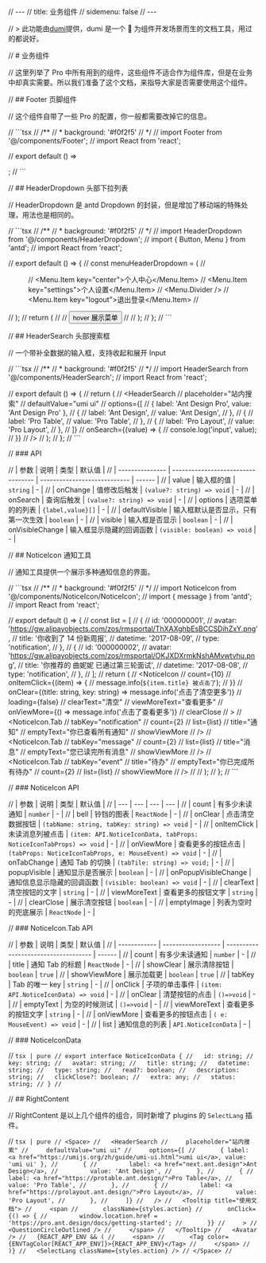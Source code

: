 ﻿// ---
// title: 业务组件
// sidemenu: false
// ---

// > 此功能由[dumi](https://d.umijs.org/zh-CN/guide/advanced#umi-%E9%A1%B9%E7%9B%AE%E9%9B%86%E6%88%90%E6%A8%A1%E5%BC%8F)提供，dumi 是一个 📖 为组件开发场景而生的文档工具，用过的都说好。

// # 业务组件

// 这里列举了 Pro 中所有用到的组件，这些组件不适合作为组件库，但是在业务中却真实需要。所以我们准备了这个文档，来指导大家是否需要使用这个组件。

// ## Footer 页脚组件

// 这个组件自带了一些 Pro 的配置，你一般都需要改掉它的信息。

// ```tsx
// /**
//  * background: '#f0f2f5'
//  */
// import Footer from '@/components/Footer';
// import React from 'react';

// export default () => <Footer />;
// ```

// ## HeaderDropdown 头部下拉列表

// HeaderDropdown 是 antd Dropdown 的封装，但是增加了移动端的特殊处理，用法也是相同的。

// ```tsx
// /**
//  * background: '#f0f2f5'
//  */
// import HeaderDropdown from '@/components/HeaderDropdown';
// import { Button, Menu } from 'antd';
// import React from 'react';

// export default () => {
//   const menuHeaderDropdown = (
//     <Menu selectedKeys={[]}>
//       <Menu.Item key="center">个人中心</Menu.Item>
//       <Menu.Item key="settings">个人设置</Menu.Item>
//       <Menu.Divider />
//       <Menu.Item key="logout">退出登录</Menu.Item>
//     </Menu>
//   );
//   return (
//     <HeaderDropdown overlay={menuHeaderDropdown}>
//       <Button>hover 展示菜单</Button>
//     </HeaderDropdown>
//   );
// };
// ```

// ## HeaderSearch 头部搜索框

// 一个带补全数据的输入框，支持收起和展开 Input

// ```tsx
// /**
//  * background: '#f0f2f5'
//  */
// import HeaderSearch from '@/components/HeaderSearch';
// import React from 'react';

// export default () => {
//   return (
//     <HeaderSearch
//       placeholder="站内搜索"
//       defaultValue="umi ui"
//       options={[
//         { label: 'Ant Design Pro', value: 'Ant Design Pro' },
//         {
//           label: 'Ant Design',
//           value: 'Ant Design',
//         },
//         {
//           label: 'Pro Table',
//           value: 'Pro Table',
//         },
//         {
//           label: 'Pro Layout',
//           value: 'Pro Layout',
//         },
//       ]}
//       onSearch={(value) => {
//         console.log('input', value);
//       }}
//     />
//   );
// };
// ```

// ### API

// | 参数            | 说明                               | 类型                         | 默认值 |
// | --------------- | ---------------------------------- | ---------------------------- | ------ |
// | value           | 输入框的值                         | `string`                     | -      |
// | onChange        | 值修改后触发                       | `(value?: string) => void`   | -      |
// | onSearch        | 查询后触发                         | `(value?: string) => void`   | -      |
// | options         | 选项菜单的的列表                   | `{label,value}[]`            | -      |
// | defaultVisible  | 输入框默认是否显示，只有第一次生效 | `boolean`                    | -      |
// | visible         | 输入框是否显示                     | `boolean`                    | -      |
// | onVisibleChange | 输入框显示隐藏的回调函数           | `(visible: boolean) => void` | -      |

// ## NoticeIcon 通知工具

// 通知工具提供一个展示多种通知信息的界面。

// ```tsx
// /**
//  * background: '#f0f2f5'
//  */
// import NoticeIcon from '@/components/NoticeIcon/NoticeIcon';
// import { message } from 'antd';
// import React from 'react';

// export default () => {
//   const list = [
//     {
//       id: '000000001',
//       avatar: 'https://gw.alipayobjects.com/zos/rmsportal/ThXAXghbEsBCCSDihZxY.png',
//       title: '你收到了 14 份新周报',
//       datetime: '2017-08-09',
//       type: 'notification',
//     },
//     {
//       id: '000000002',
//       avatar: 'https://gw.alipayobjects.com/zos/rmsportal/OKJXDXrmkNshAMvwtvhu.png',
//       title: '你推荐的 曲妮妮 已通过第三轮面试',
//       datetime: '2017-08-08',
//       type: 'notification',
//     },
//   ];
//   return (
//     <NoticeIcon
//       count={10}
//       onItemClick={(item) => {
//         message.info(`${item.title} 被点击了`);
//       }}
//       onClear={(title: string, key: string) => message.info('点击了清空更多')}
//       loading={false}
//       clearText="清空"
//       viewMoreText="查看更多"
//       onViewMore={() => message.info('点击了查看更多')}
//       clearClose
//     >
//       <NoticeIcon.Tab
//         tabKey="notification"
//         count={2}
//         list={list}
//         title="通知"
//         emptyText="你已查看所有通知"
//         showViewMore
//       />
//       <NoticeIcon.Tab
//         tabKey="message"
//         count={2}
//         list={list}
//         title="消息"
//         emptyText="您已读完所有消息"
//         showViewMore
//       />
//       <NoticeIcon.Tab
//         tabKey="event"
//         title="待办"
//         emptyText="你已完成所有待办"
//         count={2}
//         list={list}
//         showViewMore
//       />
//     </NoticeIcon>
//   );
// };
// ```

// ### NoticeIcon API

// | 参数 | 说明 | 类型 | 默认值 |
// | --- | --- | --- | --- |
// | count | 有多少未读通知 | `number` | - |
// | bell | 铃铛的图表 | `ReactNode` | - |
// | onClear | 点击清空数据按钮 | `(tabName: string, tabKey: string) => void` | - |
// | onItemClick | 未读消息列被点击 | `(item: API.NoticeIconData, tabProps: NoticeIconTabProps) => void` | - |
// | onViewMore | 查看更多的按钮点击 | `(tabProps: NoticeIconTabProps, e: MouseEvent) => void` | - |
// | onTabChange | 通知 Tab 的切换 | `(tabTile: string) => void;` | - |
// | popupVisible | 通知显示是否展示 | `boolean` | - |
// | onPopupVisibleChange | 通知信息显示隐藏的回调函数 | `(visible: boolean) => void` | - |
// | clearText | 清空按钮的文字 | `string` | - |
// | viewMoreText | 查看更多的按钮文字 | `string` | - |
// | clearClose | 展示清空按钮 | `boolean` | - |
// | emptyImage | 列表为空时的兜底展示 | `ReactNode` | - |

// ### NoticeIcon.Tab API

// | 参数         | 说明               | 类型                                 | 默认值 |
// | ------------ | ------------------ | ------------------------------------ | ------ |
// | count        | 有多少未读通知     | `number`                             | -      |
// | title        | 通知 Tab 的标题    | `ReactNode`                          | -      |
// | showClear    | 展示清除按钮       | `boolean`                            | `true` |
// | showViewMore | 展示加载更         | `boolean`                            | `true` |
// | tabKey       | Tab 的唯一 key     | `string`                             | -      |
// | onClick      | 子项的单击事件     | `(item: API.NoticeIconData) => void` | -      |
// | onClear      | 清楚按钮的点击     | `()=>void`                           | -      |
// | emptyText    | 为空的时候测试     | `()=>void`                           | -      |
// | viewMoreText | 查看更多的按钮文字 | `string`                             | -      |
// | onViewMore   | 查看更多的按钮点击 | `( e: MouseEvent) => void`           | -      |
// | list         | 通知信息的列表     | `API.NoticeIconData`                 | -      |

// ### NoticeIconData

// ```tsx | pure
// export interface NoticeIconData {
//   id: string;
//   key: string;
//   avatar: string;
//   title: string;
//   datetime: string;
//   type: string;
//   read?: boolean;
//   description: string;
//   clickClose?: boolean;
//   extra: any;
//   status: string;
// }
// ```

// ## RightContent

// RightContent 是以上几个组件的组合，同时新增了 plugins 的 `SelectLang` 插件。

// ```tsx | pure
// <Space>
//   <HeaderSearch
//     placeholder="站内搜索"
//     defaultValue="umi ui"
//     options={[
//       { label: <a href="https://umijs.org/zh/guide/umi-ui.html">umi ui</a>, value: 'umi ui' },
//       {
//         label: <a href="next.ant.design">Ant Design</a>,
//         value: 'Ant Design',
//       },
//       {
//         label: <a href="https://protable.ant.design/">Pro Table</a>,
//         value: 'Pro Table',
//       },
//       {
//         label: <a href="https://prolayout.ant.design/">Pro Layout</a>,
//         value: 'Pro Layout',
//       },
//     ]}
//   />
//   <Tooltip title="使用文档">
//     <span
//       className={styles.action}
//       onClick={() => {
//         window.location.href = 'https://pro.ant.design/docs/getting-started';
//       }}
//     >
//       <QuestionCircleOutlined />
//     </span>
//   </Tooltip>
//   <Avatar />
//   {REACT_APP_ENV && (
//     <span>
//       <Tag color={ENVTagColor[REACT_APP_ENV]}>{REACT_APP_ENV}</Tag>
//     </span>
//   )}
//   <SelectLang className={styles.action} />
// </Space>
// ```
